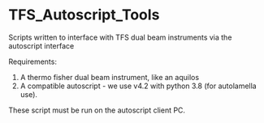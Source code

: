 # TFS_Autoscript_Tools
Scripts written to interface with TFS dual beam instruments via the autoscript interface

Requirements:
1. A thermo fisher dual beam instrument, like an aquilos
2. A compatible autoscript - we use v4.2 with python 3.8 (for autolamella use).

These script must be run on the autoscript client PC.
